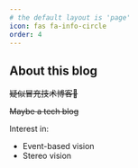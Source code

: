 ```yaml
---
# the default layout is 'page'
icon: fas fa-info-circle
order: 4
---
```


## About this blog

~~疑似冒充技术博客🤔~~  

~~Maybe a tech blog~~

Interest in:

- Event-based vision
- Stereo vision
